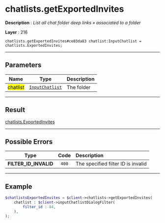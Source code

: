 # chatlists.getExportedInvites

**Description** : *List all chat folder deep links &raquo; associated to a folder*

**Layer** : 216

```tl
chatlists.getExportedInvites#ce03da83 chatlist:InputChatlist = chatlists.ExportedInvites;
```

---

## Parameters

| Name | Type | Description |
| :---: | :---: | :--- |
| <mark>chatlist</mark> | [`InputChatlist`](type/InputChatlist) | The folder |

---

## Result

[chatlists.ExportedInvites](type/chatlists.ExportedInvites)

---

## Possible Errors

| Type | Code | Description |
| :---: | :---: | :--- |
| **FILTER_ID_INVALID** | `400` | The specified filter ID is invalid |

---

## Example

```php
$chatlistsExportedInvites = $client->chatlists->getExportedInvites(
	chatlist : $client->inputChatlistDialogFilter(
		filter_id : 84,
	),
);
```